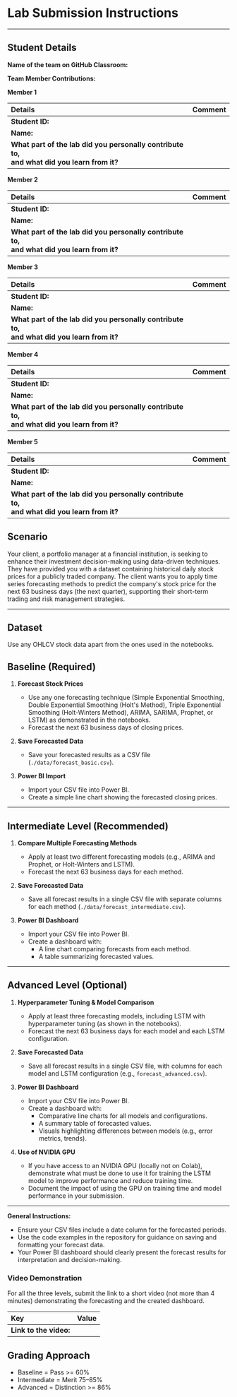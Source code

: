 # Lab Submission Instructions

---

## Student Details

**Name of the team on GitHub Classroom:**

**Team Member Contributions:**

**Member 1**

| **Details**                                                                                        | **Comment** |
|:---------------------------------------------------------------------------------------------------|:------------|
| **Student ID:**                                                                                    |             |
| **Name:**                                                                                          |             |
| **What part of the lab did you personally contribute to,** <br>**and what did you learn from it?** |             |

**Member 2**

| **Details**                                                                                        | **Comment** |
|:---------------------------------------------------------------------------------------------------|:------------|
| **Student ID:**                                                                                    |             |
| **Name:**                                                                                          |             |
| **What part of the lab did you personally contribute to,** <br>**and what did you learn from it?** |             |

**Member 3**

| **Details**                                                                                        | **Comment** |
|:---------------------------------------------------------------------------------------------------|:------------|
| **Student ID:**                                                                                    |             |
| **Name:**                                                                                          |             |
| **What part of the lab did you personally contribute to,** <br>**and what did you learn from it?** |             |

**Member 4**

| **Details**                                                                                        | **Comment** |
|:---------------------------------------------------------------------------------------------------|:------------|
| **Student ID:**                                                                                    |             |
| **Name:**                                                                                          |             |
| **What part of the lab did you personally contribute to,** <br>**and what did you learn from it?** |             |

**Member 5**

| **Details**                                                                                        | **Comment** |
|:---------------------------------------------------------------------------------------------------|:------------|
| **Student ID:**                                                                                    |             |
| **Name:**                                                                                          |             |
| **What part of the lab did you personally contribute to,** <br>**and what did you learn from it?** |             |

## Scenario

Your client, a portfolio manager at a financial institution, is seeking to
enhance their investment decision-making using data-driven techniques. They
have provided you with a dataset containing historical daily stock prices
for a publicly traded company. The client wants you to apply time series
forecasting methods to predict the company's stock price for the next 63
business days (the next quarter), supporting their short-term trading and
risk management strategies.

---
## Dataset

Use any OHLCV stock data apart from the ones used in the notebooks.

## Baseline (Required)

1. **Forecast Stock Prices**
   - Use any one forecasting technique (Simple Exponential Smoothing, Double Exponential Smoothing (Holt's Method), Triple Exponential Smoothing (Holt-Winters Method), ARIMA, SARIMA, Prophet, or LSTM) as demonstrated in the notebooks.
   - Forecast the next 63 business days of closing prices.

2. **Save Forecasted Data**
   - Save your forecasted results as a CSV file (`./data/forecast_basic.csv`).

3. **Power BI Import**
   - Import your CSV file into Power BI.
   - Create a simple line chart showing the forecasted closing prices.

---

## Intermediate Level (Recommended)

1. **Compare Multiple Forecasting Methods**
   - Apply at least two different forecasting models (e.g., ARIMA and Prophet, or Holt-Winters and LSTM).
   - Forecast the next 63 business days for each method.

2. **Save Forecasted Data**
   - Save all forecast results in a single CSV file with separate columns for each method (`./data/forecast_intermediate.csv`).

3. **Power BI Dashboard**
   - Import your CSV file into Power BI.
   - Create a dashboard with:
     - A line chart comparing forecasts from each method.
     - A table summarizing forecasted values.

---

## Advanced Level (Optional)

1. **Hyperparameter Tuning & Model Comparison**
   - Apply at least three forecasting models, including LSTM with hyperparameter tuning (as shown in the notebooks).
   - Forecast the next 63 business days for each model and each LSTM configuration.

2. **Save Forecasted Data**
   - Save all forecast results in a single CSV file, with columns for each model and LSTM configuration (e.g., `forecast_advanced.csv`).

3. **Power BI Dashboard**
   - Import your CSV file into Power BI.
   - Create a dashboard with:
     - Comparative line charts for all models and configurations.
     - A summary table of forecasted values.
     - Visuals highlighting differences between models (e.g., error metrics, trends).

4. **Use of NVIDIA GPU**
   - If you have access to an NVIDIA GPU (locally not on Colab), demonstrate what must be done to use it for training the LSTM model to improve performance and reduce training time.
   - Document the impact of using the GPU on training time and model performance in your submission.

---

**General Instructions:**
- Ensure your CSV files include a date column for the forecasted periods.
- Use the code examples in the repository for guidance on saving and formatting your forecast data.
- Your Power BI dashboard should clearly present the forecast results for interpretation and decision-making.

### Video Demonstration

For all the three levels, submit the link to a short video (not more than 4 minutes) demonstrating the forecasting and the created dashboard.

| **Key**                | **Value** |
|:-----------------------|:----------|
| **Link to the video:** |           |


## Grading Approach

- Baseline = Pass >= 60%
- Intermediate = Merit 75–85%
- Advanced = Distinction >= 86%
